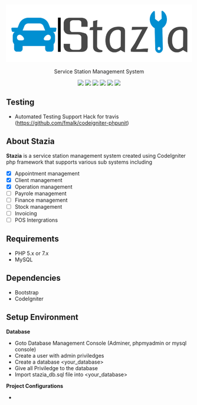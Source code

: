 <p align="center">
<img src="stazia_logo.png" alt="Stazia" width="600px">
</p>

<p align="center">
Service Station Management System
</p>

<p align="center">
<a href="https://github.com/spegusess/stazia/releases"><img src="https://img.shields.io/badge/version-1.0.0-blue"></a>
<a href="https://github.com/spegusess/stazia"><img src="https://travis-ci.org/spegusess/Stazia.svg?branch=master"></a>
<a href="https://github.com/spegusess/stazia/commits/master"><img src="https://img.shields.io/badge/build-passing-brightgreen.svg"></a>
<a href="https://github.com/spegusess/stazia"><img src="https://img.shields.io/badge/framework-codeigniter-orange.svg"></a>
<a href="https://github.com/spegusess/stazia"><img src="https://img.shields.io/badge/license-GNUv3.0-blue.svg"></a>
<a href="https://github.com/spegusess/stazia/network/members"><img src="https://img.shields.io/github/forks/spegusess/stazia.svg"></a>
</p>

## Testing
- Automated Testing Support Hack for travis (https://github.com/fmalk/codeigniter-phpunit)

## About Stazia

**Stazia** is a service station management system created using CodeIgniter php framework that supports various sub systems including
- [x] Appointment management
- [x] Client management
- [x] Operation management
- [ ] Payrole management
- [ ] Finance management
- [ ] Stock management
- [ ] Invoicing
- [ ] POS Intergrations

## Requirements
- PHP 5.x or 7.x
- MySQL

## Dependencies
- Bootstrap
- CodeIgniter

## Setup Environment
**Database**
- Goto Database Management Console (Adminer, phpmyadmin or mysql console)
- Create a user with admin priviledges
- Create a database <your_database>
- Give all Priviledge to the database
- Import stazia_db.sql file into <your_database>

**Project Configurations**

- 
